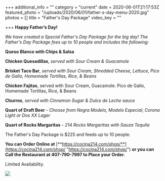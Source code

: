 +++
additional_info = ""
category = "current"
date = 2020-06-01T21:17:53Z
featured_photo = "/uploads/2020/06/01/father-s-day-menu-2020.jpg"
photos = []
title = "Father's Day Package"
video_key = ""

+++
**Happy Father’s Day!**

_We have created a Special Father's Day Package for the big day! The Father's Day Package fees up to 10 people and includes the following:_

**Queso Blanco with Chips & Salsa**

**Chicken Quesadillas**, _served with Sour Cream & Guacamole_

**Brisket Taco Bar**, _served with Sour Cream, Shredded Cheese, Lettuce, Pico de Gallo, Homemade Tortillas, Rice, & Beans_

**Chicken Fajitas**, served with Sour Cream, Guacamole. Pico de Gallo, Homemade Tortillas, Rice, & Beans

**Churros**, _served with Cinnamon Sugar & Dulce de Leche sauce_

**Quart of Draft Beer** - _Choose from Negra Modelo, Modelo Especial, Corona Light or Dos XX Lager_

**Quart of Rocks Margaritas** - _214 Rocks Margaritas with Sauza Tequila_

The Father's Day Package is $225 and feeds up to 10 people.

**You can Order Online at**  [**https://cocina214.com/shop/**](https://cocina214.com/shop/ "https://cocina214.com/shop/") **or you can Call the Restaurant at 407-790-7997 to Place your Order.**

Limited Availability.

![](/uploads/2020/06/01/father-s-day-menu-2020.jpg)